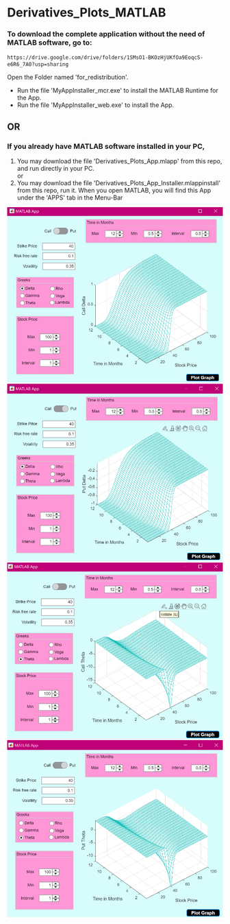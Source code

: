 # Derivatives_Plots_MATLAB

### To download the complete application without the need of MATLAB software, go to:

    https://drive.google.com/drive/folders/1SMsO1-BKOzHjUKfOa9EoqcS-e6R6_7A0?usp=sharing
  
Open the Folder named 'for_redistribution'.   
   * Run the file 'MyAppInstaller_mcr.exe' to install the MATLAB Runtime for the App.   
   * Run the file 'MyAppInstaller_web.exe' to install the App.   

## OR

### If you already have MATLAB software installed in your PC,
1) You may download the file 'Derivatives_Plots_App.mlapp' from this repo, and run directly in your PC.   
or   
2) You may download the file 'Derivatives_Plots_App_Installer.mlappinstall' from this repo, run it. When you open MATLAB, you will find this App under the 'APPS' tab in the Menu-Bar

<img src = https://github.com/Vaishnavi1100/Derivatives_Plots_MATLAB/blob/main/App%20Interface%20and%20Examples/Call_Delta%20Example.png>
<img src = https://github.com/Vaishnavi1100/Derivatives_Plots_MATLAB/blob/main/App%20Interface%20and%20Examples/Put_Delta%20Example.png>
<img src = https://github.com/Vaishnavi1100/Derivatives_Plots_MATLAB/blob/main/App%20Interface%20and%20Examples/Call_Theta%20Example.png>
<img src = https://github.com/Vaishnavi1100/Derivatives_Plots_MATLAB/blob/main/App%20Interface%20and%20Examples/Put_Theta%20Example.png>
